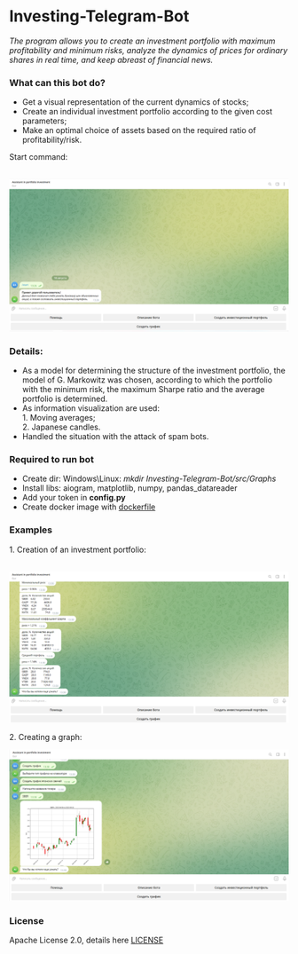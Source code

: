 # Investing-Telegram-Bot
<div class="wrapper">
<em>The program allows you to create an investment portfolio with maximum profitability and minimum risks, analyze the dynamics of prices for ordinary shares in real time, and keep abreast of financial news.</em><br>

<h3>What can this bot do?</h3>
<ul>
    <li>Get a visual representation of the current dynamics of stocks;</li>
    <li>Create an individual investment portfolio according to the given cost parameters;</li>
    <li>Make an optimal choice of assets based on the required ratio of profitability/risk.</li>
</ul>

<div>
    <p>Start command:</p><br>
    <img src="images/start.png"/><br>
</div>

<div>
<h3>Details:</h3>
<ul>
    <li>As a model for determining the structure of the investment portfolio, the model of G. Markowitz was chosen, according to which the portfolio with the minimum risk, the maximum Sharpe ratio and the average portfolio is determined.</li>
    <li>As information visualization are used:<br>
        1. Moving averages;<br>
        2. Japanese candles.</li>
    <li>Handled the situation with the attack of spam bots.</li>
</ul>
</div>

<div>
    <h3>Required to run bot</h3>
    <ul>
        <li>Create dir: Windows\Linux: <em>mkdir Investing-Telegram-Bot/src/Graphs</em></li>
        <li>Install libs: aiogram, matplotlib, numpy, pandas_datareader</li>
        <li>Add your token in <b>config.py</b></li>
        <li>Create docker image with <a href="Dockerfile">dockerfile</a></li>
    </ul>
</div>

<div>
    <h3>Examples</h3>
    <p>1. Creation of an investment portfolio: </p><br>
    <img src="images/portfolio.png"/><br>
    <p>2. Creating a graph: </p>
    <img src="images/graph.png"/>
</div>

<div>
	<h3>License</h3>
	<p>Apache License 2.0, details here <a href="LICENSE">LICENSE</a></p>
</div>
</div>